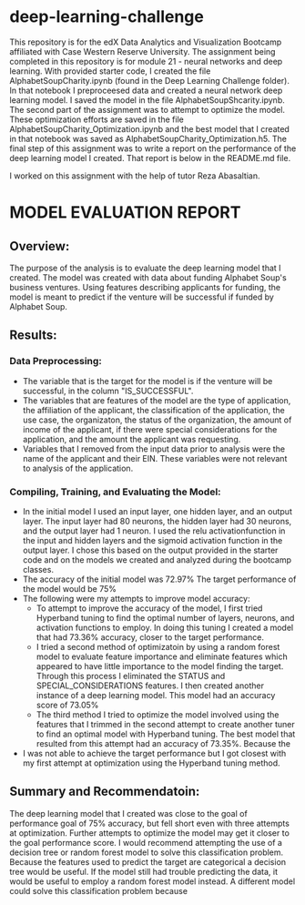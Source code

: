 # deep-learning-challenge
This repository is for the edX Data Analytics and Visualization Bootcamp affiliated with Case Western Reserve University. The assignment being completed in this repository is for module 21 - neural networks and deep learning. With provided starter code, I created the file AlphabetSoupCharity.ipynb (found in the Deep Learning Challenge folder). In that notebook I preproceesed data and created a neural network deep learning model. I saved the model in the file AlphabetSoupShcarity.ipynb. The second part of the assignment was to attempt to optimize the model. These optimization efforts are saved in the file AlphabetSoupCharity_Optimization.ipynb and the best model that I created in that notebook was saved as AlphabetSoupCharity_Optimization.h5. The final step of this assignment was to write a report on the performance of the deep learning model I created. That report is below in the README.md file.

I worked on this assignment with the help of tutor Reza Abasaltian.

# MODEL EVALUATION REPORT

## Overview:
The purpose of the analysis is to evaluate the deep learning model that I created. The model was created with data about funding Alphabet Soup's business ventures. Using features describing applicants for funding, the model is meant to predict if the venture will be successful if funded by Alphabet Soup.

## Results:

### Data Preprocessing:
* The variable that is the target for the model is if the venture will be successful, in the column "IS_SUCCESSFUL". 
* The variables that are features of the model are the type of application, the affiliation of the applicant, the classification of the application, the use case, the organizaton, the status of the organization, the amount of income of the applicant, if there were special considerations for the application, and the amount the applicant was requesting.
* Variables that I removed from the input data prior to analysis were the name of the applicant and their EIN. These variables were not relevant to analysis of the application.

### Compiling, Training, and Evaluating the Model:
* In the initial model I used an input layer, one hidden layer, and an output layer. The input layer had 80 neurons, the hidden layer had 30 neurons, and the output layer had 1 neuron. I used the relu activationfunction in the input and hidden layers and the sigmoid activation function in the output layer. I chose this based on the output provided in the starter code and on the models we created and analyzed during the bootcamp classes.
* The accuracy of the initial model was 72.97% The target performance of the model would be 75%
* The following were my attempts to improve model accuracy:
    * To attempt to improve the accuracy of the model, I first tried Hyperband tuning to find the optimal number of layers, neurons, and activation functions to employ. In doing this tuning I created a model that had 73.36% accuracy, closer to the target performance. 
    * I tried a second method of optimizatoin by using a random forest model to evaluate feature importance and eliminate features which appeared to have little importance to the model finding the target. Through this process I eliminated the STATUS and SPECIAL_CONSIDERATIONS features. I then created another instance of a deep learning model. This model had an accuracy score of 73.05%
    * The third method I tried to optimize the model involved using the features that I trimmed in the second attempt to create another tuner to find an optimal model with Hyperband tuning. The best model that resulted from this attempt had an accuracy of 73.35%. Because the
* I was not able to achieve the target performance but I got closest with my first attempt at optimization using the Hyperband tuning method.

## Summary and Recommendatoin:
The deep learning model that I created was close to the goal of performance goal of 75% accuracy, but fell short even with three attempts at optimization. Further attempts to optimize the model may get it closer to the goal performance score. I would recommend attempting the use of a decision tree or random forest model to solve this classification problem. Because the features used to predict the target are categorical a decision tree would be useful. If the model still had trouble predicting the data, it would be useful to employ a random forest model instead.
A different model could solve this classification problem because
